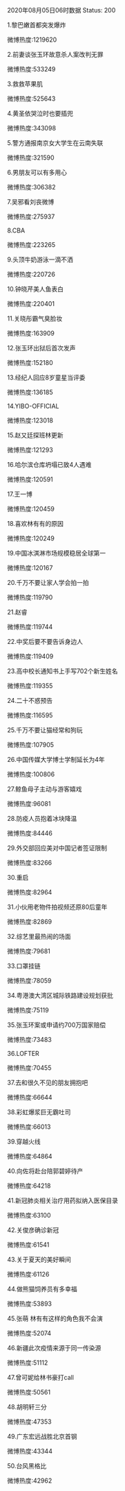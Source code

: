 2020年08月05日06时数据
Status: 200

1.黎巴嫩首都突发爆炸

微博热度:1219620

2.前妻谈张玉环故意杀人案改判无罪

微博热度:533249

3.救救苹果肌

微博热度:525643

4.黄圣依哭泣时也要插兜

微博热度:343098

5.警方通报南京女大学生在云南失联

微博热度:321590

6.男朋友可以有多用心

微博热度:306382

7.吴邪看刘丧微博

微博热度:275937

8.CBA

微博热度:223265

9.头顶牛奶游泳一滴不洒

微博热度:220726

10.钟晓芹美人鱼表白

微博热度:220401

11.关晓彤霸气臭脸妆

微博热度:163909

12.张玉环出狱后首次发声

微博热度:152180

13.经纪人回应8岁童星当评委

微博热度:136185

14.YIBO-OFFICIAL

微博热度:123018

15.赵又廷探班林更新

微博热度:121293

16.哈尔滨仓库坍塌已致4人遇难

微博热度:120591

17.王一博

微博热度:120459

18.喜欢林有有的原因

微博热度:120249

19.中国冰淇淋市场规模稳居全球第一

微博热度:120167

20.千万不要让家人学会拍一拍

微博热度:119790

21.赵睿

微博热度:119744

22.中奖后要不要告诉身边人

微博热度:119409

23.高中校长通知书上手写702个新生姓名

微博热度:119355

24.二十不惑预告

微博热度:116595

25.千万不要让猫经常和狗玩

微博热度:107905

26.中国传媒大学博士学制延长为4年

微博热度:100806

27.鲸鱼母子主动与游客嬉戏

微博热度:96081

28.防疫人员抱着冰块降温

微博热度:84446

29.外交部回应美对中国记者签证限制

微博热度:83266

30.重启

微博热度:82964

31.小伙用老物件拍视频还原80后童年

微博热度:82869

32.综艺里最热闹的场面

微博热度:79681

33.口罩挂链

微博热度:78059

34.粤港澳大湾区城际铁路建设规划获批

微博热度:75119

35.张玉环案或申请约700万国家赔偿

微博热度:73483

36.LOFTER

微博热度:70455

37.去和很久不见的朋友拥抱吧

微博热度:66644

38.彩虹爆浆巨无霸吐司

微博热度:66013

39.穿越火线

微博热度:64864

40.向佐将赴台陪郭碧婷待产

微博热度:64218

41.新冠肺炎相关治疗用药拟纳入医保目录

微博热度:63100

42.关俊彦确诊新冠

微博热度:61541

43.关于夏天的美好瞬间

微博热度:61126

44.做熊猫饲养员有多幸福

微博热度:53893

45.张萌 林有有这样的角色我不会演

微博热度:52074

46.新疆此次疫情来源于同一传染源

微博热度:51112

47.曾可妮给林书豪打call

微博热度:50561

48.胡明轩三分

微博热度:47353

49.广东宏远战胜北京首钢

微博热度:43344

50.台风黑格比

微博热度:42962

